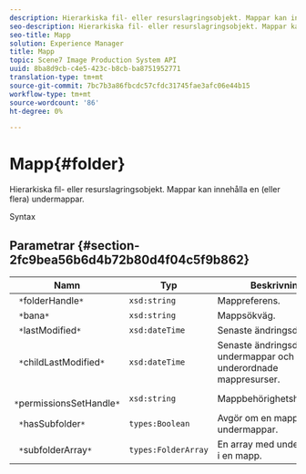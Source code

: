 ```yaml
---
description: Hierarkiska fil- eller resurslagringsobjekt. Mappar kan innehålla en (eller flera) undermappar.
seo-description: Hierarkiska fil- eller resurslagringsobjekt. Mappar kan innehålla en (eller flera) undermappar.
seo-title: Mapp
solution: Experience Manager
title: Mapp
topic: Scene7 Image Production System API
uuid: 8ba8d9cb-c4e5-423c-b8cb-ba8751952771
translation-type: tm+mt
source-git-commit: 7bc7b3a86fbcdc57cfdc31745fae3afc06e44b15
workflow-type: tm+mt
source-wordcount: '86'
ht-degree: 0%

---
```



# Mapp{#folder}

Hierarkiska fil- eller resurslagringsobjekt. Mappar kan innehålla en (eller flera) undermappar.

Syntax

## Parametrar {#section-2fc9bea56b6d4b72b80d4f04c5f9b862}

| Namn | Typ | Beskrivning |
|---|---|---|
| ` *`folderHandle`*` | `xsd:string` | Mappreferens. |
| ` *`bana`*` | `xsd:string` | Mappsökväg. |
| ` *`lastModified`*` | `xsd:dateTime` | Senaste ändringsdatum. |
| ` *`childLastModified`*` | `xsd:dateTime` | Senaste ändringsdatum för undermappar och underordnade mappresurser. |
| ` *`permissionsSetHandle`*` | `xsd:string` | Mappbehörighetshantering. |
| ` *`hasSubfolder`*` | `types:Boolean` | Avgör om en mapp har undermappar. |
| ` *`subfolderArray`*` | `types:FolderArray` | En array med undermappar i en mapp. |

